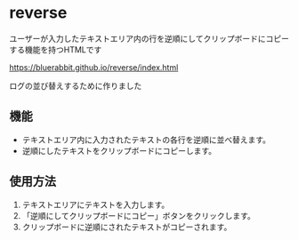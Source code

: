 # reverse

ユーザーが入力したテキストエリア内の行を逆順にしてクリップボードにコピーする機能を持つHTMLです

https://bluerabbit.github.io/reverse/index.html

ログの並び替えするために作りました

## 機能

- テキストエリア内に入力されたテキストの各行を逆順に並べ替えます。
- 逆順にしたテキストをクリップボードにコピーします。

## 使用方法
1. テキストエリアにテキストを入力します。
2. 「逆順にしてクリップボードにコピー」ボタンをクリックします。
3. クリップボードに逆順にされたテキストがコピーされます。
